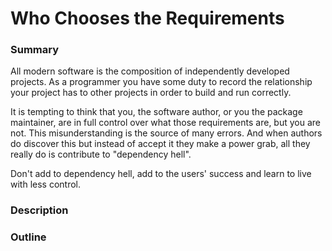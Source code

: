 # Who Chooses the Requirements

### Summary
All modern software is the composition of independently developed projects.
As a programmer you have some duty to record the relationship your project has to other projects in order to build and run correctly.

It is tempting to think that you, the software author, or you the package maintainer, are in full control over what those requirements are, but you are not.
This misunderstanding is the source of many errors. And when authors do discover this but instead of accept it they make a power grab, all they really do is contribute to "dependency hell".

Don't add to dependency hell, add to the users' success and learn to live with less control.

### Description

### Outline
